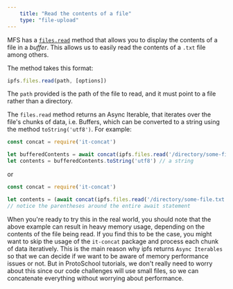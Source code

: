 ```yaml
---
    title: "Read the contents of a file"
    type: "file-upload"
---
```


MFS has a [`files.read`](https://github.com/ipfs/interface-js-ipfs-core/blob/master/SPEC/FILES.md#filesread) method that allows you to display the contents of a file in a *buffer*. This allows us to easily read the contents of a `.txt` file among others.

The method takes this format:

```js
ipfs.files.read(path, [options])
```

The `path` provided is the path of the file to read, and it must point to a file rather than a directory.

The `files.read` method returns an Async Iterable, that iterates over the file's chunks of data, i.e. Buffers, which can be converted to a string using the method `toString('utf8')`. For example:

```js
const concat = require('it-concat')

let bufferedContents = await concat(ipfs.files.read('/directory/some-file.txt'))  // a buffer
let contents = bufferedContents.toString('utf8') // a string
```

or

```js
const concat = require('it-concat')

let contents = (await concat(ipfs.files.read('/directory/some-file.txt'))).toString('utf8') // a string
// notice the parentheses around the entire await statement
```

When you're ready to try this in the real world, you should note that the above example can result in heavy memory usage, depending on the contents of the file being read. If you find this to be the case, you might want to skip the usage of the `it-concat` package and process each chunk of data iteratively.
This is the main reason why ipfs returns `Async Iterables` so that we can decide if we want to be aware of memory performance issues or not.
But in ProtoSchool tutorials, we don't really need to worry about this since our code challenges will use small files, so we can concatenate everything without worrying about performance.
